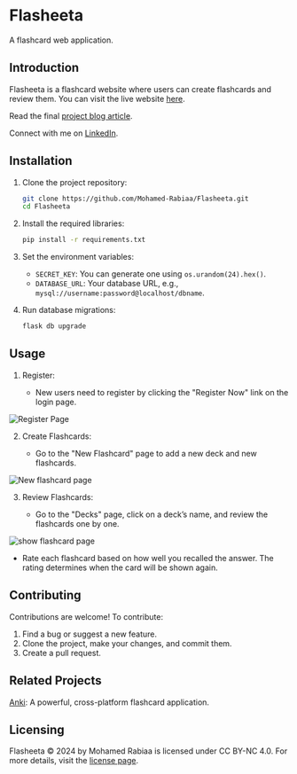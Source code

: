 # Flasheeta

A flashcard web application.

## Introduction

Flasheeta is a flashcard website where users can create flashcards and review them. You can visit the live website [here](https://flasheeta.pythonanywhere.com).

Read the final [project blog article](https://www.linkedin.com/posts/mohamed-rabiaa_the-story-behind-flasheeta-i-am-thrilled-activity-7216388400952578048-Z8uG?utm_source=share&utm_medium=member_desktop).

Connect with me on [LinkedIn](https://www.linkedin.com/in/mohamed-rabiaa/).

## Installation

1. Clone the project repository:
   ```bash
   git clone https://github.com/Mohamed-Rabiaa/Flasheeta.git
   cd Flasheeta

2. Install the required libraries:
   ```bash
   pip install -r requirements.txt

3. Set the environment variables:
   * `SECRET_KEY`: You can generate one using `os.urandom(24).hex()`.  
   * `DATABASE_URL`: Your database URL, e.g., `mysql://username:password@localhost/dbname`.

4. Run database migrations:
   ```bash
   flask db upgrade

## Usage
1. Register:
   
   * New users need to register by clicking the "Register Now" link on the login page.

  ![Register Page](https://github.com/Mohamed-Rabiaa/Flasheeta/assets/79233929/b05bbfcd-5dae-4d96-9562-878155ad6929)

2. Create Flashcards:

    * Go to the "New Flashcard" page to add a new deck and new flashcards.
      
![New flashcard page](https://github.com/Mohamed-Rabiaa/Flasheeta/assets/79233929/f9b14193-b81f-423b-92d3-988dee52ef8d)

3. Review Flashcards:

   * Go to the "Decks" page, click on a deck’s name, and review the flashcards one by one.
     
![show flashcard page](https://github.com/Mohamed-Rabiaa/Flasheeta/assets/79233929/fd149a2b-5ba0-4580-b760-0e130c4bfb21)



  * Rate each flashcard based on how well you recalled the answer. The rating determines when the card will be shown again.

## Contributing
Contributions are welcome! To contribute:

1. Find a bug or suggest a new feature.
2. Clone the project, make your changes, and commit them.
3. Create a pull request.

## Related Projects
[Anki](https://github.com/ankitects/anki):  A powerful, cross-platform flashcard application.

## Licensing
Flasheeta © 2024 by Mohamed Rabiaa is licensed under CC BY-NC 4.0. For more details, visit the [license page](https://creativecommons.org/licenses/by-nc/4.0/?ref=chooser-v1).






